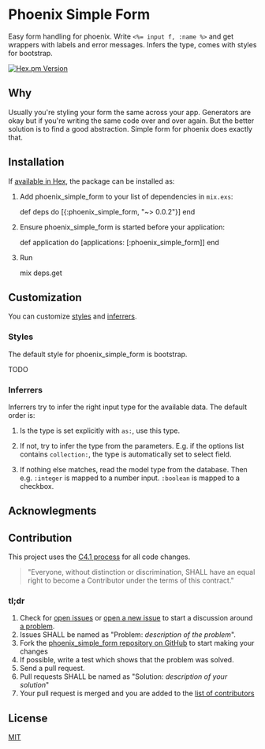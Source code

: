 # Phoenix Simple Form

Easy form handling for phoenix. Write `<%= input f, :name %>` and get wrappers with labels and error messages.
Infers the type, comes with styles for bootstrap.

[![Hex.pm Version](http://img.shields.io/hexpm/v/phoenix_simple_form.svg)](https://hex.pm/packages/phoenix_simple_form)

## Why

Usually you're styling your form the same across your app. Generators are okay but if you're writing
the same code over and over again. But the better solution is to find a good abstraction.
Simple form for phoenix does exactly that.

## Installation

If [available in Hex](https://hex.pm/docs/publish), the package can be installed as:

  1. Add phoenix_simple_form to your list of dependencies in `mix.exs`:

        def deps do
          [{:phoenix_simple_form, "~> 0.0.2"}]
        end

  2. Ensure phoenix_simple_form is started before your application:

        def application do
          [applications: [:phoenix_simple_form]]
        end

  3. Run
  
        mix deps.get

## Customization

You can customize [styles](#styles) and [inferrers](#inferrers).

### Styles

The default style for phoenix_simple_form is bootstrap.

TODO

### Inferrers

Inferrers try to infer the right input type for the available data. The default order is:

1. Is the type is set explicitly with `as:`, use this type.

2. If not, try to infer the type from the parameters. E.g. if the options list contains `collection:`, the type is automatically set to select field.

3. If nothing else matches, read the model type from the database. Then e.g. `:integer` is mapped to a number input. `:boolean` is mapped to a checkbox.

## Acknowlegments


## Contribution

This project uses the [C4.1 process](http://rfc.zeromq.org/spec:22) for all code changes.

> "Everyone, without distinction or discrimination, SHALL have an equal right to become a Contributor under the
terms of this contract."

### tl;dr

1. Check for [open issues](https://github.com/sbrink/phoenix_simple_form/issues) or [open a new issue](https://github.com/sbrink/phoenix_simple_form/issues/new) to start a discussion around [a problem](https://www.youtube.com/watch?v=_QF9sFJGJuc).
2. Issues SHALL be named as "Problem: _description of the problem_".
3. Fork the [phoenix_simple_form repository on GitHub](https://github.com/sbrink/phoenix_simple_form) to start making your changes
4. If possible, write a test which shows that the problem was solved.
5. Send a pull request.
6. Pull requests SHALL be named as "Solution: _description of your solution_"
7. Your pull request is merged and you are added to the [list of contributors](https://github.com/sbrink/phoenix_simple_form/graphs/contributors)

## License

[MIT](LICENSE.txt)
